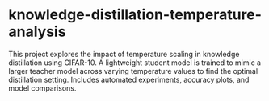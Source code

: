 # knowledge-distillation-temperature-analysis
This project explores the impact of temperature scaling in knowledge distillation using CIFAR-10. A lightweight student model is trained to mimic a larger teacher model across varying temperature values to find the optimal distillation setting. Includes automated experiments, accuracy plots, and model comparisons.
